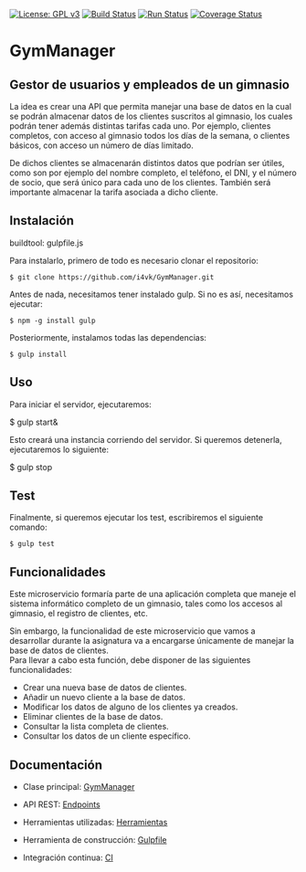 [![License: GPL v3](https://img.shields.io/badge/License-GPLv3-blue.svg)](https://www.gnu.org/licenses/gpl-3.0) [![Build Status](https://travis-ci.org/i4vk/GymManager.svg?branch=master)](https://travis-ci.org/i4vk/GymManager) [![Run Status](https://api.shippable.com/projects/5d9ca4ed27d7a0000752c711/badge?branch=master)]() [![Coverage Status](https://coveralls.io/repos/github/i4vk/GymManager/badge.svg?branch=master)](https://coveralls.io/github/i4vk/GymManager?branch=master)

# GymManager

## Gestor de usuarios y empleados de un gimnasio

La idea es crear una API que permita manejar una base de datos en la cual se podrán almacenar datos de los clientes suscritos al gimnasio, los cuales podrán tener además distintas tarifas cada uno. Por ejemplo, clientes completos, con acceso al gimnasio todos los días de la semana, o clientes básicos, con acceso un número de días limitado.

De dichos clientes se almacenarán distintos datos que podrían ser útiles, como son por ejemplo del nombre completo, el teléfono, el DNI, y el número de socio, que será único para cada uno de los clientes. También será importante almacenar la tarifa asociada a dicho cliente.

## Instalación

buildtool: gulpfile.js

Para instalarlo, primero de todo es necesario clonar el repositorio:

    $ git clone https://github.com/i4vk/GymManager.git

Antes de nada, necesitamos tener instalado gulp. Si no es así, necesitamos ejecutar:

    $ npm -g install gulp

Posteriormente, instalamos todas las dependencias:

    $ gulp install

## Uso

Para iniciar el servidor, ejecutaremos:

  $ gulp start&

Esto creará una instancia corriendo del servidor. Si queremos detenerla, ejecutaremos lo siguiente:

  $ gulp stop

## Test

Finalmente, si queremos ejecutar los test, escribiremos el siguiente comando:

    $ gulp test

## Funcionalidades

Este microservicio formaría parte de una aplicación completa que maneje el sistema informático completo de un gimnasio, tales como los accesos al gimnasio, el registro de clientes, etc.

Sin embargo, la funcionalidad de este microservicio que vamos a desarrollar durante la asignatura va a encargarse únicamente de manejar la base de datos de clientes.  
Para llevar a cabo esta función, debe disponer de las siguientes funcionalidades:

  - Crear una nueva base de datos de clientes.
  - Añadir un nuevo cliente a la base de datos.
  - Modificar los datos de alguno de los clientes ya creados.
  - Eliminar clientes de la base de datos.
  - Consultar la lista completa de clientes.
  - Consultar los datos de un cliente específico.

## Documentación

- Clase principal: [GymManager](https://i4vk.github.io/GymManager/gymManager/GymManager.html)

- API REST: [Endpoints](https://i4vk.github.io/GymManager/rest/index.html)

- Herramientas utilizadas: [Herramientas](https://github.com/i4vk/GymManager/blob/master/docs/herramientas.md)

- Herramienta de construcción: [Gulpfile](https://github.com/i4vk/GymManager/blob/master/docs/doc_herramienta_construccion.md)

- Integración continua: [CI](https://github.com/i4vk/GymManager/blob/master/docs/doc_CI.md)
